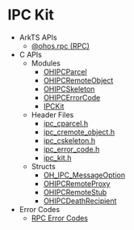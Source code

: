 # IPC Kit<!--ipc-api-->

- ArkTS APIs<!--ipc-arkts-->
  - [@ohos.rpc (RPC)](js-apis-rpc.md)
- C APIs<!--ipc-c-->
  - Modules<!--ipc-moudle-->
    - [OHIPCParcel](capi-ohipcparcel.md)
    - [OHIPCRemoteObject](capi-ohipcremoteobject.md)
    - [OHIPCSkeleton](capi-ohipcskeleton.md)
    - [OHIPCErrorCode](capi-ohipcerrorcode.md)
    - [IPCKit](capi-ipckit.md)
  - Header Files<!--ipc-headerfile-->
    - [ipc_cparcel.h](capi-ipc-cparcel-h.md)
    - [ipc_cremote_object.h](capi-ipc-cremote-object-h.md)
    - [ipc_cskeleton.h](capi-ipc-cskeleton-h.md)
    - [ipc_error_code.h](capi-ipc-error-code-h.md)
    - [ipc_kit.h](capi-ipc-kit-h.md)
  - Structs<!--ipc-struct-->
    - [OH_IPC_MessageOption](capi-ohipcremoteobject-oh-ipc-messageoption.md)
    - [OHIPCRemoteProxy](capi-ohipcparcel-ohipcremoteproxy.md)
    - [OHIPCRemoteStub](capi-ohipcparcel-ohipcremotestub.md)
    - [OHIPCDeathRecipient](capi-ohipcremoteobject-ohipcdeathrecipient.md)
- Error Codes<!--ipc-arkts-errcode-->
  - [RPC Error Codes](errorcode-rpc.md)
